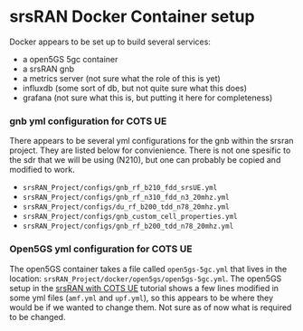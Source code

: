 # srsRAN Docker Container setup

Docker appears to be set up to build several services:
* a open5GS 5gc container 
* a srsRAN gnb 
* a metrics server (not sure what the role of this is yet)
* influxdb (some sort of db, but not quite sure what this does)
* grafana (not sure what this is, but putting it here for completeness)

### gnb yml configuration for COTS UE
There appears to be several yml configurations for the gnb within the srsran project.
They are listed below for convienience. There is not one spesific to the sdr that
we will be using (N210), but one can probably be copied and modified to work.
* `srsRAN_Project/configs/gnb_rf_b210_fdd_srsUE.yml`
* `srsRAN_Project/configs/gnb_rf_n310_fdd_n3_20mhz.yml`
* `srsRAN_Project/configs/du_rf_b200_tdd_n78_20mhz.yml`
* `srsRAN_Project/configs/gnb_custom_cell_properties.yml`
* `srsRAN_Project/configs/gnb_rf_b200_tdd_n78_20mhz.yml`

### Open5GS yml configuration for COTS UE
The open5GS container takes a file called `open5gs-5gc.yml` that lives in the location:
`srsRAN_Project/docker/open5gs/open5gs-5gc.yml`. The open5GS setup in the
[srsRAN with COTS UE](https://docs.srsran.com/projects/project/en/latest/tutorials/source/cotsUE/source/index.html)
tutorial shows a few lines modified in some yml files (`amf.yml` and `upf.yml`), so this appears
to be where they would be if we wanted to change them.
Not sure as of now what is required to be changed.


